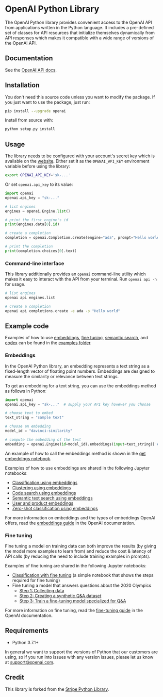 # OpenAI Python Library

The OpenAI Python library provides convenient access to the OpenAI API
from applications written in the Python language. It includes a
pre-defined set of classes for API resources that initialize
themselves dynamically from API responses which makes it compatible
with a wide range of versions of the OpenAI API.

## Documentation

See the [OpenAI API docs](https://beta.openai.com/docs/api-reference?lang=python).

## Installation

You don't need this source code unless you want to modify the package. If you just
want to use the package, just run:

```sh
pip install --upgrade openai
```

Install from source with:

```sh
python setup.py install
```

## Usage

The library needs to be configured with your account's secret key which is available on the [website](https://beta.openai.com/account/api-keys). Either set it as the `OPENAI_API_KEY` environment variable before using the library:

```bash
export OPENAI_API_KEY='sk-...'
```

Or set `openai.api_key` to its value:

```python
import openai
openai.api_key = "sk-..."

# list engines
engines = openai.Engine.list()

# print the first engine's id
print(engines.data[0].id)

# create a completion
completion = openai.Completion.create(engine="ada", prompt="Hello world")

# print the completion
print(completion.choices[0].text)
```

### Command-line interface

This library additionally provides an `openai` command-line utility
which makes it easy to interact with the API from your terminal. Run
`openai api -h` for usage.

```sh
# list engines
openai api engines.list

# create a completion
openai api completions.create -e ada -p "Hello world"
```

## Example code

Examples of how to use [embeddings](https://github.com/openai/openai-python/tree/main/examples/embeddings), [fine tuning](https://github.com/openai/openai-python/tree/main/examples/finetuning), [semantic search](https://github.com/openai/openai-python/tree/main/examples/semanticsearch), and [codex](https://github.com/openai/openai-python/tree/main/examples/codex) can be found in the [examples folder](https://github.com/openai/openai-python/tree/main/examples).

### Embeddings

In the OpenAI Python library, an embedding represents a text string as a fixed-length vector of floating point numbers. Embeddings are designed to measure the similarity or relevance between text strings.

To get an embedding for a text string, you can use the embeddings method as follows in Python:

```python
import openai
openai.api_key = "sk-..."  # supply your API key however you choose

# choose text to embed
text_string = "sample text"

# choose an embedding
model_id = "davinci-similarity"

# compute the embedding of the text
embedding = openai.Engine(id=model_id).embeddings(input=text_string)['data'][0]['embedding']
```

An example of how to call the embeddings method is shown in the [get embeddings notebook](https://github.com/openai/openai-python/blob/main/examples/embeddings/Get_embeddings.ipynb).

Examples of how to use embeddings are shared in the following Jupyter notebooks:

- [Classification using embeddings](https://github.com/openai/openai-python/blob/main/examples/embeddings/Classification.ipynb)
- [Clustering using embeddings](https://github.com/openai/openai-python/blob/main/examples/embeddings/Clustering.ipynb)
- [Code search using embeddings](https://github.com/openai/openai-python/blob/main/examples/embeddings/Code_search.ipynb)
- [Semantic text search using embeddings](https://github.com/openai/openai-python/blob/main/examples/embeddings/Semantic_text_search_using_embeddings.ipynb)
- [User and product embeddings](https://github.com/openai/openai-python/blob/main/examples/embeddings/User_and_product_embeddings.ipynb)
- [Zero-shot classification using embeddings](https://github.com/openai/openai-python/blob/main/examples/embeddings/Zero-shot_classification.ipynb)

For more information on embeddings and the types of embeddings OpenAI offers, read the [embeddings guide](https://beta.openai.com/docs/guides/embeddings) in the OpenAI documentation.

### Fine tuning

Fine tuning a model on training data can both improve the results (by giving the model more examples to learn from) and reduce the cost & latency of API calls (by reducing the need to include training examples in prompts).

Examples of fine tuning are shared in the following Jupyter notebooks:

- [Classification with fine tuning](https://github.com/openai/openai-python/blob/main/examples/finetuning/finetuning-classification.ipynb) (a simple notebook that shows the steps required for fine tuning)
- Fine tuning a model that answers questions about the 2020 Olympics
  - [Step 1: Collecting data](https://github.com/openai/openai-python/blob/main/examples/finetuning/olympics-1-collect-data.ipynb)
  - [Step 2: Creating a synthetic Q&A dataset](https://github.com/openai/openai-python/blob/main/examples/finetuning/olympics-2-create-qa.ipynb)
  - [Step 3: Train a fine-tuning model specialized for Q&A](https://github.com/openai/openai-python/blob/main/examples/finetuning/olympics-3-train-qa.ipynb)

For more information on fine tuning, read the [fine-tuning guide](https://beta.openai.com/docs/guides/fine-tuning) in the OpenAI documentation.

## Requirements

- Python 3.7.1+

In general we want to support the versions of Python that our
customers are using, so if you run into issues with any version
issues, please let us know at support@openai.com.

## Credit

This library is forked from the [Stripe Python Library](https://github.com/stripe/stripe-python).
